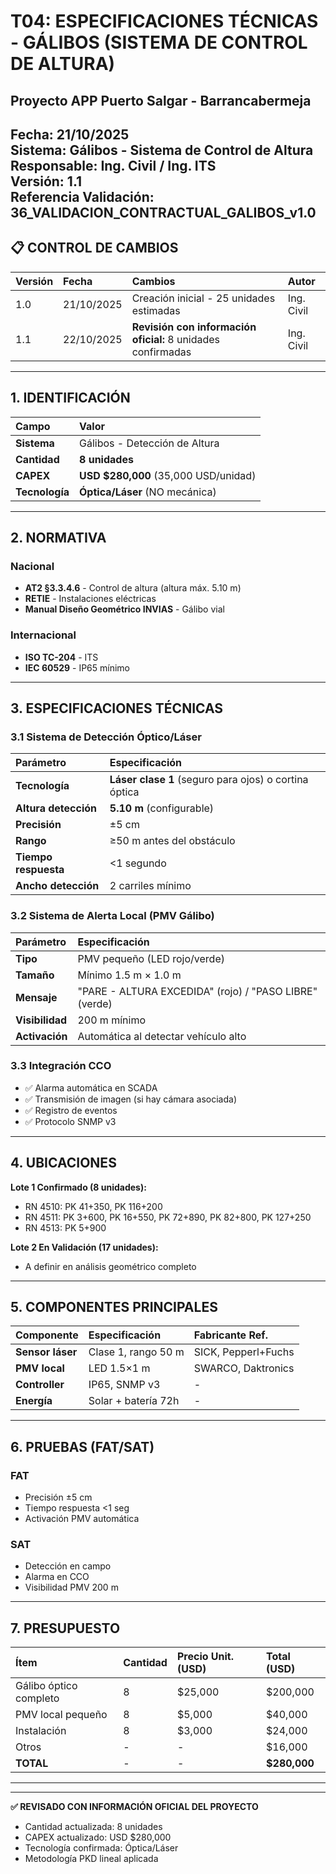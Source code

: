 # T04: ESPECIFICACIONES TÉCNICAS - GÁLIBOS (SISTEMA DE CONTROL DE ALTURA)
## Proyecto APP Puerto Salgar - Barrancabermeja

**Fecha:** 21/10/2025  
**Sistema:** Gálibos - Sistema de Control de Altura  
**Responsable:** Ing. Civil / Ing. ITS  
**Versión:** 1.1  
**Referencia Validación:** 36_VALIDACION_CONTRACTUAL_GALIBOS_v1.0  
---

## 📋 **CONTROL DE CAMBIOS**

| Versión | Fecha | Cambios | Autor |
|:--------|:------|:--------|:------|
| 1.0 | 21/10/2025 | Creación inicial - 25 unidades estimadas | Ing. Civil |
| 1.1 | 22/10/2025 | **Revisión con información oficial:** 8 unidades confirmadas | Ing. Civil |

---

## 1. IDENTIFICACIÓN

| Campo | Valor |
|:------|:------|
| **Sistema** | Gálibos - Detección de Altura |
| **Cantidad** | **8 unidades** |
| **CAPEX** | **USD $280,000** (35,000 USD/unidad) |
| **Tecnología** | **Óptica/Láser** (NO mecánica) |

---

## 2. NORMATIVA

### Nacional
- **AT2 §3.3.4.6** - Control de altura (altura máx. 5.10 m)
- **RETIE** - Instalaciones eléctricas
- **Manual Diseño Geométrico INVIAS** - Gálibo vial

### Internacional
- **ISO TC-204** - ITS
- **IEC 60529** - IP65 mínimo

---

## 3. ESPECIFICACIONES TÉCNICAS

### 3.1 Sistema de Detección Óptico/Láser

| Parámetro | Especificación |
|:----------|:---------------|
| **Tecnología** | **Láser clase 1** (seguro para ojos) o cortina óptica |
| **Altura detección** | **5.10 m** (configurable) |
| **Precisión** | ±5 cm |
| **Rango** | ≥50 m antes del obstáculo |
| **Tiempo respuesta** | <1 segundo |
| **Ancho detección** | 2 carriles mínimo |

### 3.2 Sistema de Alerta Local (PMV Gálibo)

| Parámetro | Especificación |
|:----------|:---------------|
| **Tipo** | PMV pequeño (LED rojo/verde) |
| **Tamaño** | Mínimo 1.5 m × 1.0 m |
| **Mensaje** | "PARE - ALTURA EXCEDIDA" (rojo) / "PASO LIBRE" (verde) |
| **Visibilidad** | 200 m mínimo |
| **Activación** | Automática al detectar vehículo alto |

### 3.3 Integración CCO

- ✅ Alarma automática en SCADA
- ✅ Transmisión de imagen (si hay cámara asociada)
- ✅ Registro de eventos
- ✅ Protocolo SNMP v3

---

## 4. UBICACIONES

**Lote 1 Confirmado (8 unidades):**
- RN 4510: PK 41+350, PK 116+200
- RN 4511: PK 3+600, PK 16+550, PK 72+890, PK 82+800, PK 127+250
- RN 4513: PK 5+900

**Lote 2 En Validación (17 unidades):**
- A definir en análisis geométrico completo

---

## 5. COMPONENTES PRINCIPALES

| Componente | Especificación | Fabricante Ref. |
|:-----------|:---------------|:----------------|
| **Sensor láser** | Clase 1, rango 50 m | SICK, Pepperl+Fuchs |
| **PMV local** | LED 1.5×1 m | SWARCO, Daktronics |
| **Controller** | IP65, SNMP v3 | - |
| **Energía** | Solar + batería 72h | - |

---

## 6. PRUEBAS (FAT/SAT)

### FAT
- Precisión ±5 cm
- Tiempo respuesta <1 seg
- Activación PMV automática

### SAT
- Detección en campo
- Alarma en CCO
- Visibilidad PMV 200 m

---

## 7. PRESUPUESTO

| Ítem | Cantidad | Precio Unit. (USD) | Total (USD) |
|:-----|:---------|:-------------------|:------------|
| Gálibo óptico completo | 8 | $25,000 | $200,000 |
| PMV local pequeño | 8 | $5,000 | $40,000 |
| Instalación | 8 | $3,000 | $24,000 |
| Otros | - | - | $16,000 |
| **TOTAL** | - | - | **$280,000** |

---

---

**✅ REVISADO CON INFORMACIÓN OFICIAL DEL PROYECTO**
- Cantidad actualizada: 8 unidades
- CAPEX actualizado: USD $280,000
- Tecnología confirmada: Óptica/Láser
- Metodología PKD lineal aplicada
